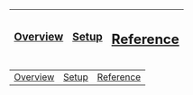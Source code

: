 

| <h3>[Overview](README.md)</h3> | <h3>[Setup](README_Setup.md)</h3> | <h2>[Reference](README_Reference.md)</h2> |
|---|---|---|

<table border=0>
<tr>
<td><a href="README.md">Overview</a></td>
<td><a href="README_Setup.md">Setup</a></td>
<td><a href="README_Reference.md">Reference</a></td>
</tr>
</table>